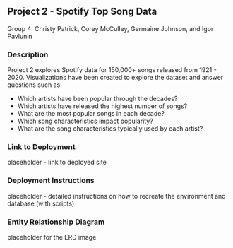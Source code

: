 ## Project 2 - Spotify Top Song Data
Group 4:  Christy Patrick, Corey McCulley, Germaine Johnson, and Igor Pavlunin

### Description
Project 2 explores Spotify data for 150,000+ songs released from 1921 - 2020.  Visualizations have been created to explore the dataset and answer questions such as:
* Which artists have been popular through the decades?
* Which artists have released the highest number of songs?
* What are the most popular songs in each decade?
* Which song characteristics impact popularity?
* What are the song characteristics typically used by each artist?

### Link to Deployment
placeholder - link to deployed site

### Deployment Instructions
placeholder  - detailed instructions on how to recreate the environment and database (with scripts)

### Entity Relationship Diagram
placeholder for the ERD image


